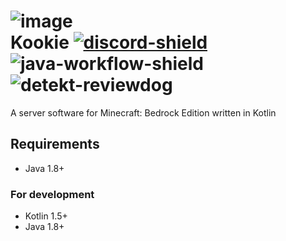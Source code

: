[discord-invite]: https://discord.gg/FSyZYx79Ye
[discord-shield]: https://discord.com/api/guilds/844596677528780842/widget.png
[java-workflow-shield]: https://github.com/organization/Kookie/actions/workflows/gradle.yml/badge.svg
[detekt-reviewdog]: https://github.com/organization/Kookie/actions/workflows/detekt-reviewdog.yml/badge.svg

# ![image](https://user-images.githubusercontent.com/16558115/118443050-666d2000-b726-11eb-9853-feaf2c6bec6f.png)<br>Kookie [ ![discord-shield][] ][discord-invite]![java-workflow-shield][] ![detekt-reviewdog][]

A server software for Minecraft: Bedrock Edition written in Kotlin

## Requirements

- Java 1.8+

### For development

- Kotlin 1.5+
- Java 1.8+
